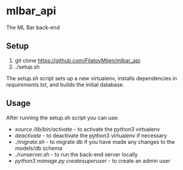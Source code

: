 # mlbar_api
The ML Bar back-end

## Setup

1. git clone https://github.com/FilatovMilen/mlbar_api
2. ./setup.sh

The _setup.sh_ script sets up a new virtualenv, installs dependencies in _requirements.txt_, and builds the initial database.

## Usage

After running the setup.sh script you can use:

* _source /lib/bin/activate_ - to activate the python3 virtualenv
* _deactivate_ - to deactivate the python3 virtualenv if necessary
* _./migrate.sh_ - to migrate db if you have made any changes to the models/db schema
* _./runserver.sh_ - to run the back-end server locally
* _python3 manage.py createsuperuser_ - to create an admin user
